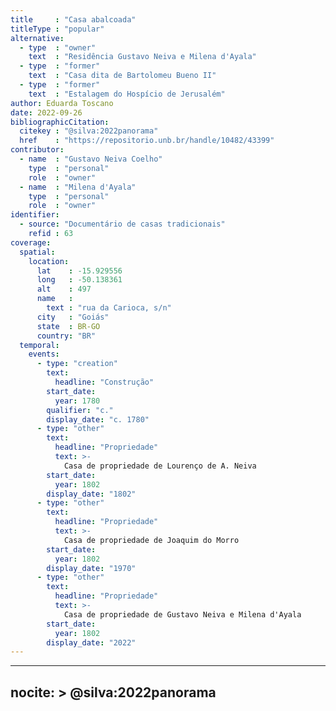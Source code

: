 ```yaml
---
title     : "Casa abalcoada"
titleType : "popular"
alternative:
  - type  : "owner"
    text  : "Residência Gustavo Neiva e Milena d'Ayala"
  - type  : "former"
    text  : "Casa dita de Bartolomeu Bueno II"
  - type  : "former"
    text  : "Estalagem do Hospício de Jerusalém"
author: Eduarda Toscano
date: 2022-09-26
bibliographicCitation:
  citekey : "@silva:2022panorama"
  href    : "https://repositorio.unb.br/handle/10482/43399"
contributor:
  - name  : "Gustavo Neiva Coelho"
    type  : "personal"
    role  : "owner"
  - name  : "Milena d'Ayala"
    type  : "personal"
    role  : "owner"
identifier:
  - source: "Documentário de casas tradicionais"
    refid : 63
coverage:
  spatial:
    location:
      lat    : -15.929556
      long   : -50.138361
      alt    : 497
      name   :
        text : "rua da Carioca, s/n"
      city   : "Goiás"
      state  : BR-GO
      country: "BR"
  temporal:
    events:
      - type: "creation"
        text:
          headline: "Construção"
        start_date:
          year: 1780
        qualifier: "c."
        display_date: "c. 1780"
      - type: "other"
        text:
          headline: "Propriedade"
          text: >-
            Casa de propriedade de Lourenço de A. Neiva
        start_date:
          year: 1802
        display_date: "1802"
      - type: "other"
        text:
          headline: "Propriedade"
          text: >-
            Casa de propriedade de Joaquim do Morro
        start_date:
          year: 1802
        display_date: "1970"
      - type: "other"
        text:
          headline: "Propriedade"
          text: >-
            Casa de propriedade de Gustavo Neiva e Milena d'Ayala
        start_date:
          year: 1802
        display_date: "2022"
---
```


---
nocite: >
  @silva:2022panorama
---

